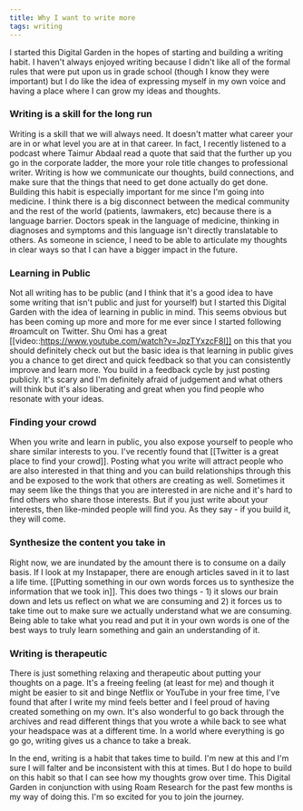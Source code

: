 ```yaml
---
title: Why I want to write more
tags: writing
---
```


I started this Digital Garden in the hopes of starting and building a writing habit. I haven't always enjoyed writing because I didn't like all of the formal rules that were put upon us in grade school (though I know they were important) but I do like the idea of expressing myself in my own voice and having a place where I can grow my ideas and thoughts. 

### Writing is a skill for the long run
Writing is a skill that we will always need. It doesn't matter what career your are in or what level you are at in that career. In fact, I recently listened to a podcast where Taimur Abdaal read a quote that said that the further up you go in the corporate ladder, the more your role title changes to professional writer. Writing is how we communicate our thoughts, build connections, and make sure that the things that need to get done actually do get done. 
Building this habit is especially important for me since I'm going into medicine. I think there is a big disconnect between the medical community and the rest of the world (patients, lawmakers, etc) because there is a language barrier. Doctors speak in the language of medicine, thinking in diagnoses and symptoms and this language isn't directly translatable to others. As someone in science, I need to be able to articulate my thoughts in clear ways so that I can have a bigger impact in the future. 

### Learning in Public
Not all writing has to be public (and I think that it's a good idea to have some writing that isn't public and just for yourself) but I started this Digital Garden with the idea of learning in public in mind. This seems obvious but has been coming up more and more for me ever since I started following #roamcult on Twitter. Shu Omi has a great [[video::https://www.youtube.com/watch?v=JpzTYxzcF8I]] on this that you should definitely check out but the basic idea is that learning in public gives you a chance to get direct and quick feedback so that you can consistently improve and learn more. You build in a feedback cycle by just posting publicly. It's scary and I'm definitely afraid of judgement and what others will think but it's also liberating and great when you find people who resonate with your ideas.

### Finding your crowd
When you write and learn in public, you also expose yourself to people who share similar interests to you. I've recently found that [[Twitter is a great place to find your crowd]]. Posting what you write will attract people who are also interested in that thing and you can build relationships through this and be exposed to the work that others are creating as well. Sometimes it may seem like the things that you are interested in are niche and it's hard to find others who share those interests. But if you just write about your interests, then like-minded people will find you. As they say - if you build it, they will come. 

### Synthesize the content you take in
Right now, we are inundated by the amount there is to consume on a daily basis. If I look at my Instapaper, there are enough articles saved in it to last a life time. [[Putting something in our own words forces us to synthesize the information that we took in]]. This does two things - 1) it slows our brain down and lets us reflect on what we are consuming and 2) it forces us to take time out to make sure we actually understand what we are consuming. Being able to take what you read and put it in your own words is one of the best ways to truly learn something and gain an understanding of it. 

### Writing is therapeutic
There is just something relaxing and therapeutic about putting your thoughts on a page. It's a freeing feeling (at least for me) and though it might be easier to sit and binge Netflix or YouTube in your free time, I've found that after I write my mind feels better and I feel proud of having created something on my own. It's also wonderful to go back through the archives and read different things that you wrote a while back to see what your headspace was at a different time. In a world where everything is go go go, writing gives us a chance to take a break. 

In the end, writing is a habit that takes time to build. I'm new at this and I'm sure I will falter and be inconsistent with this at times. But I do hope to build on this habit so that I can see how my thoughts grow over time. This Digital Garden in conjunction with using Roam Research for the past few months is my way of doing this. I'm so excited for you to join the journey. 

